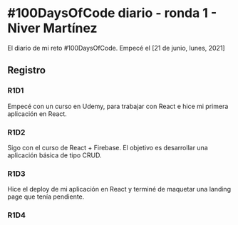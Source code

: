 # #100DaysOfCode diario - ronda 1 - Niver Martínez

El diario de mi reto #100DaysOfCode. Empecé el [21 de junio, lunes, 2021]

## Registro

### R1D1

Empecé con un curso en Udemy, para trabajar con React e hice mi primera aplicación en React.

### R1D2

Sigo con el curso de React + Firebase. El objetivo es desarrollar una aplicación básica de tipo CRUD.

### R1D3

Hice el deploy de mi aplicación en React y terminé de maquetar una landing page que tenía pendiente.

### R1D4
